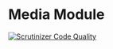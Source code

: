 # Media Module

[![Scrutinizer Code Quality](https://scrutinizer-ci.com/g/nWidart-Modules/Setting/badges/quality-score.png?b=master)](https://scrutinizer-ci.com/g/nWidart-Modules/Setting/?branch=master)

